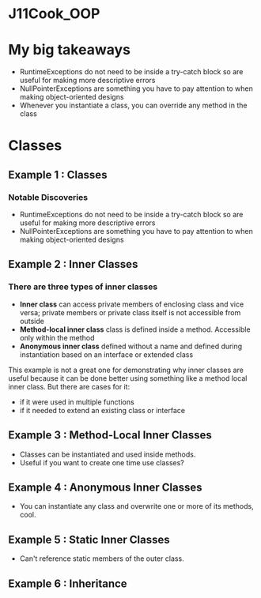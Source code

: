 # J11Cook_OOP


# My big takeaways
- RuntimeExceptions do not need to be inside a try-catch block so are useful for making more descriptive errors
- NullPointerExceptions are something you have to pay attention to when making object-oriented designs
- Whenever you instantiate a class, you can override any method in the class


# Classes

## Example 1 : Classes

### Notable Discoveries
- RuntimeExceptions do not need to be inside a try-catch block so are useful for making more descriptive errors
- NullPointerExceptions are something you have to pay attention to when making object-oriented designs

## Example 2 : Inner Classes

### There are three types of inner classes
- **Inner class** can access private members of enclosing class and vice versa; private members or private class itself is not accessible from outside
- **Method-local inner class** class is defined inside a method. Accessible only within the method
- **Anonymous inner class** defined without a name and defined during instantiation based on an interface or extended class


This example is not a great one for demonstrating why inner classes are useful because it can be done better using something like a method local inner class. But there are cases for it:
- if it were used in multiple functions
- if it needed to extend an existing class or interface

## Example 3 : Method-Local Inner Classes
- Classes can be instantiated and used inside methods. 
- Useful if you want to create one time use classes?

## Example 4 : Anonymous Inner Classes
- You can instantiate any class and overwrite one or more of its methods, cool.


## Example 5 : Static Inner Classes
- Can't reference static members of the outer class.

## Example 6 : Inheritance